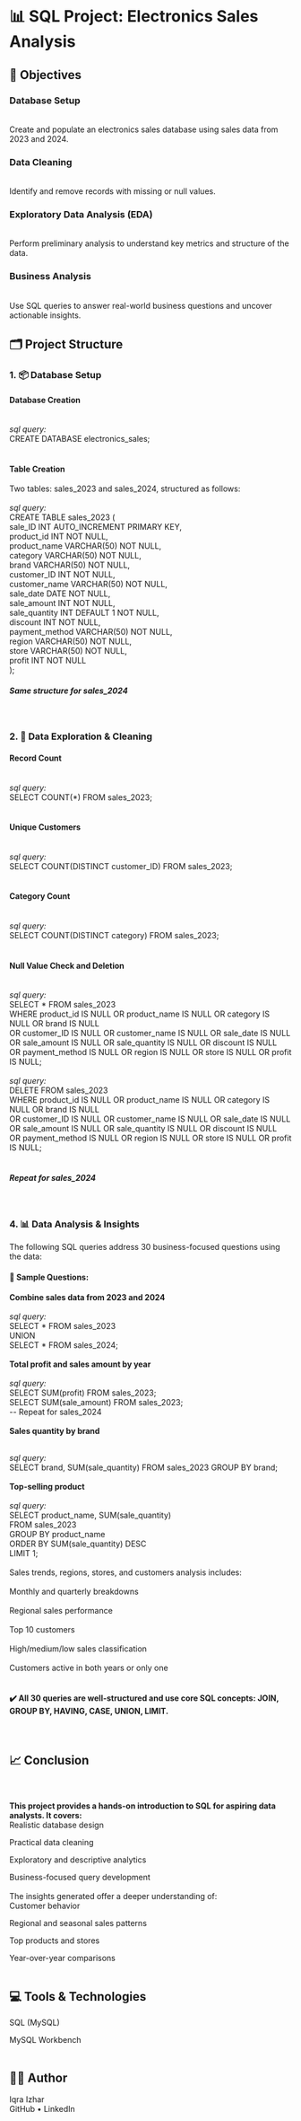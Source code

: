 <h1>📊 SQL Project: Electronics Sales Analysis</h1>
<h2>📝 Objectives</h2>
<h3>Database Setup</h3><br>
Create and populate an electronics sales database using sales data from 2023 and 2024.
<h3>Data Cleaning</h3><br>
Identify and remove records with missing or null values.
<h3>Exploratory Data Analysis (EDA)</h3><br>
Perform preliminary analysis to understand key metrics and structure of the data.
<h3>Business Analysis</h3><br>
Use SQL queries to answer real-world business questions and uncover actionable insights.
<h2>🗂️ Project Structure</h2>
<h3>1. 📦 Database Setup</h3>
<h4>Database Creation</h4>
<br>
<i>sql query:</i><br>
CREATE DATABASE electronics_sales;<br>
<br>
<h4>Table Creation</h4>
Two tables: sales_2023 and sales_2024, structured as follows:
<br>
<br>
<i>sql query:</i><br>
CREATE TABLE sales_2023 (<br>
  sale_ID INT AUTO_INCREMENT PRIMARY KEY,<br>
  product_id INT NOT NULL,<br>
  product_name VARCHAR(50) NOT NULL,<br>
  category VARCHAR(50) NOT NULL,<br>
  brand VARCHAR(50) NOT NULL,<br>
  customer_ID INT NOT NULL,<br>
  customer_name VARCHAR(50) NOT NULL,<br>
  sale_date DATE NOT NULL,<br>
  sale_amount INT NOT NULL,<br>
  sale_quantity INT DEFAULT 1 NOT NULL,<br>
  discount INT NOT NULL,<br>
  payment_method VARCHAR(50) NOT NULL,<br>
  region VARCHAR(50) NOT NULL,<br>
  store VARCHAR(50) NOT NULL,<br>
  profit INT NOT NULL<br>
);<br>
<h5>Same structure for sales_2024</h5>
<br>
<h3>2. 🧹 Data Exploration & Cleaning</h3>
<h4>Record Count</h4>
<br>
<i>sql query:</i><br>
SELECT COUNT(*) FROM sales_2023;<br>
<br>
<h4>Unique Customers</h4>
<br>
<i>sql query:</i><br>
SELECT COUNT(DISTINCT customer_ID) FROM sales_2023;<br>
<br>
<h4>Category Count</h4>
<br>
<i>sql query:</i><br>
SELECT COUNT(DISTINCT category) FROM sales_2023;<br>
<br>
<h4>Null Value Check and Deletion</h4>
<br>
<i>sql query:</i><br>
SELECT * FROM sales_2023<br>
WHERE product_id IS NULL OR product_name IS NULL OR category IS NULL OR brand IS NULL<br>
  OR customer_ID IS NULL OR customer_name IS NULL OR sale_date IS NULL<br>
  OR sale_amount IS NULL OR sale_quantity IS NULL OR discount IS NULL<br>
  OR payment_method IS NULL OR region IS NULL OR store IS NULL OR profit IS NULL;<br>
  <br>
<i>sql query:</i><br>
DELETE FROM sales_2023<br>
WHERE product_id IS NULL OR product_name IS NULL OR category IS NULL OR brand IS NULL<br>
  OR customer_ID IS NULL OR customer_name IS NULL OR sale_date IS NULL<br>
  OR sale_amount IS NULL OR sale_quantity IS NULL OR discount IS NULL<br>
  OR payment_method IS NULL OR region IS NULL OR store IS NULL OR profit IS NULL;<br>
<br>
<h5>Repeat for sales_2024</h5>
<br>
<h3>4. 📊 Data Analysis & Insights</h3>
The following SQL queries address 30 business-focused questions using the data:
<br>
<h4>📌 Sample Questions:</h4>

<b>Combine sales data from 2023 and 2024</b>
<br>
<br>
<i>sql query:</i><br>
SELECT * FROM sales_2023<br>
UNION<br>
SELECT * FROM sales_2024;<br>
<br>
<b>Total profit and sales amount by year</b><br>
<br>
<i>sql query:</i><br>
SELECT SUM(profit) FROM sales_2023;<br>
SELECT SUM(sale_amount) FROM sales_2023;<br>
-- Repeat for sales_2024<br>
<br>
<b>Sales quantity by brand</b><br>

<br>
<i>sql query:</i><br>
SELECT brand, SUM(sale_quantity) FROM sales_2023 GROUP BY brand;<br>
<br>
<b>Top-selling product</b><br>

<br>
<i>sql query:</i><br>
SELECT product_name, SUM(sale_quantity)<br>
FROM sales_2023<br>
GROUP BY product_name<br>
ORDER BY SUM(sale_quantity) DESC<br>
LIMIT 1;<br>
<br>
Sales trends, regions, stores, and customers analysis includes:<br>
<br>
Monthly and quarterly breakdowns<br>
<br>
Regional sales performance<br>
<br>
Top 10 customers<br>
<br>
High/medium/low sales classification<br>
<br>
Customers active in both years or only one<br>
<br>
<h4>✔️ All 30 queries are well-structured and use core SQL concepts: JOIN, GROUP BY, HAVING, CASE, UNION, LIMIT.</h4>
<br>
<h2>📈 Conclusion</h2>
<br>
<br>
<b>This project provides a hands-on introduction to SQL for aspiring data analysts. It covers:</b>
<br>
Realistic database design<br>

Practical data cleaning<br>

Exploratory and descriptive analytics<br>

Business-focused query development<br>
<br>
The insights generated offer a deeper understanding of:
<br>
Customer behavior<br>

Regional and seasonal sales patterns<br>

Top products and stores<br>

Year-over-year comparisons<br>
<br>
<h2>💻 Tools & Technologies</h2>
SQL (MySQL)<br>

MySQL Workbench<br>
<br>
<h2>👨‍💻 Author</h2>
Iqra Izhar<br>
GitHub • LinkedIn
